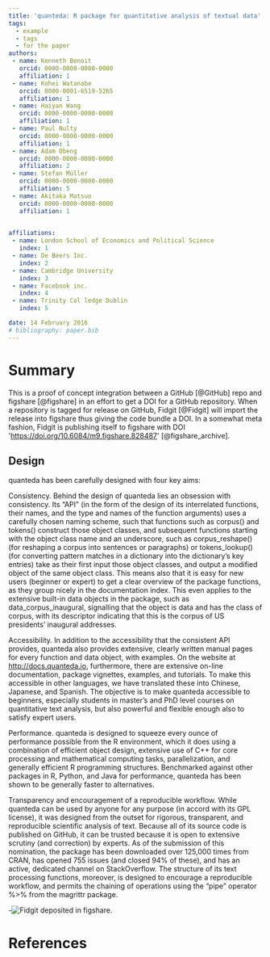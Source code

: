 ```yaml
---
title: 'quanteda: R package for quantitative analysis of textual data'
tags:
  - example
  - tags
  - for the paper
authors:
 - name: Kenneth Benoit
   orcid: 0000-0000-0000-0000
   affiliation: 1
 - name: Kohei Watanabe
   orcid: 0000-0001-6519-5265
   affiliation: 1
 - name: Haiyan Wang
   orcid: 0000-0000-0000-0000
   affiliation: 1
 - name: Paul Nulty
   orcid: 0000-0000-0000-0000
   affiliation: 1
 - name: Adam Obeng
   orcid: 0000-0000-0000-0000
   affiliation: 2
 - name: Stefan Müller
   orcid: 0000-0000-0000-0000
   affiliation: 5
 - name: Akitaka Matsuo
   orcid: 0000-0000-0000-0000
   affiliation: 1

 
affiliations:
 - name: London School of Economics and Political Science
   index: 1
 - name: De Beers Inc.
   index: 2
 - name: Cambridge University
   index: 3
 - name: Facebook inc.
   index: 4
 - name: Trinity Col ledge Dublin
   index: 5

date: 14 February 2016
# bibliography: paper.bib
---
```


# Summary

This is a proof of concept integration between a GitHub [@GitHub] repo and figshare [@figshare] in an effort to get a DOI for a GitHub repository. When a repository is tagged for release on GitHub, Fidgit [@Fidgit] will import the release into figshare thus giving the code bundle a DOI. In a somewhat meta fashion, Fidgit is publishing itself to figshare with DOI 'https://doi.org/10.6084/m9.figshare.828487' [@figshare_archive].


## Design

quanteda has been carefully designed with four key aims:

Consistency. Behind the design of quanteda lies an obsession with consistency. Its “API” (in the form of the design of its interrelated functions, their names, and the type and names of the function arguments) uses a carefully chosen naming scheme, such that functions such as corpus() and tokens() construct those object classes, and subsequent functions starting with the object class name and an underscore, such as corpus_reshape() (for reshaping a corpus into sentences or paragraphs) or tokens_lookup() (for converting pattern matches in a dictionary into the dictionary’s key entries) take as their first input those object classes, and output a modified object of the same object class. This means also that it is easy for new users (beginner or expert) to get a clear overview of the package functions, as they group nicely in the documentation index. This even applies to the extensive built-in data objects in the package, such as data_corpus_inaugural, signalling that the object is data and has the class of corpus, with its descriptor indicating that this is the corpus of US presidents’ inaugural addresses.


Accessibility. In addition to the accessibility that the consistent API provides, quanteda also provides extensive, clearly written manual pages for every function and data object, with examples. On the website at http://docs.quanteda.io, furthermore, there are extensive on-line documentation, package vignettes, examples, and tutorials. To make this accessible in other languages, we have translated these into Chinese, Japanese, and Spanish. The objective is to make quanteda accessible to beginners, especially students in master’s and PhD level courses on quantitative text analysis, but also powerful and flexible enough also to satisfy expert users.


Performance. quanteda is designed to squeeze every ounce of performance possible from the R environment, which it does using a combination of efficient object design, extensive use of C++ for core processing and mathematical computing tasks, parallelization, and generally efficient R programming structures. Benchmarked against other packages in R, Python, and Java for performance, quanteda has been shown to be generally faster to alternatives. 

Transparency and encouragement of a reproducible workflow. While quanteda can be used by anyone for any purpose (in accord with its GPL license), it was designed from the outset for rigorous, transparent, and reproducible scientific analysis of text. Because all of its source code is published on GitHub, it can be trusted because it is open to extensive scrutiny (and correction) by experts. As of the submission of this nomination, the package has been downloaded over 125,000 times from CRAN, has opened 755 issues (and closed 94% of these), and has an active, dedicated channel on StackOverflow. The structure of its text processing functions, moreover, is designed to encourage a reproducible workflow, and permits the chaining of operations using the “pipe” operator %>% from the magrittr package.


-![Fidgit deposited in figshare.](https://cdn.rawgit.com/quanteda/quanteda/master/images/quanteda_logo.svg)

# References
